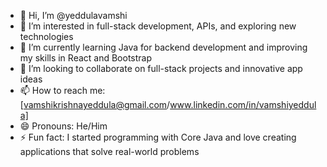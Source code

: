 - 👋 Hi, I’m @yeddulavamshi
- 👀 I’m interested in full-stack development, APIs, and exploring new technologies
- 🌱 I’m currently learning Java for backend development and improving my skills in React and Bootstrap
- 💞️ I’m looking to collaborate on full-stack projects and innovative app ideas
- 📫 How to reach me: [vamshikrishnayeddula@gmail.com/www.linkedin.com/in/vamshiyeddula]
- 😄 Pronouns: He/Him
- ⚡ Fun fact: I started programming with Core Java and love creating applications that solve real-world problems
